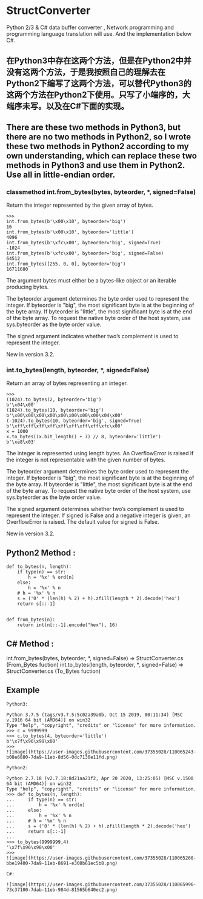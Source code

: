 # StructConverter
Python 2/3 &amp; C# data buffer converter , Network programming and programming language translation will use. And the implementation below C#.
## 在Python3中存在这两个方法，但是在Python2中并没有这两个方法，于是我按照自己的理解去在Python2下编写了这两个方法，可以替代Python3的这两个方法在Python2下使用。只写了小端序的，大端序未写。以及在C#下面的实现。
## There are these two methods in Python3, but there are no two methods in Python2, so I wrote these two methods in Python2 according to my own understanding, which can replace these two methods in Python3 and use them in Python2. Use all in little-endian order.
### classmethod int.from_bytes(bytes, byteorder, *, signed=False)
Return the integer represented by the given array of bytes.
```
>>>
int.from_bytes(b'\x00\x10', byteorder='big')
16
int.from_bytes(b'\x00\x10', byteorder='little')
4096
int.from_bytes(b'\xfc\x00', byteorder='big', signed=True)
-1024
int.from_bytes(b'\xfc\x00', byteorder='big', signed=False)
64512
int.from_bytes([255, 0, 0], byteorder='big')
16711680
```
The argument bytes must either be a bytes-like object or an iterable producing bytes.

The byteorder argument determines the byte order used to represent the integer. If byteorder is "big", the most significant byte is at the beginning of the byte array. If byteorder is "little", the most significant byte is at the end of the byte array. To request the native byte order of the host system, use sys.byteorder as the byte order value.

The signed argument indicates whether two’s complement is used to represent the integer.

New in version 3.2.


### int.to_bytes(length, byteorder, *, signed=False)
Return an array of bytes representing an integer.
```
>>>
(1024).to_bytes(2, byteorder='big')
b'\x04\x00'
(1024).to_bytes(10, byteorder='big')
b'\x00\x00\x00\x00\x00\x00\x00\x00\x04\x00'
(-1024).to_bytes(10, byteorder='big', signed=True)
b'\xff\xff\xff\xff\xff\xff\xff\xff\xfc\x00'
x = 1000
x.to_bytes((x.bit_length() + 7) // 8, byteorder='little')
b'\xe8\x03'
```
The integer is represented using length bytes. An OverflowError is raised if the integer is not representable with the given number of bytes.

The byteorder argument determines the byte order used to represent the integer. If byteorder is "big", the most significant byte is at the beginning of the byte array. If byteorder is "little", the most significant byte is at the end of the byte array. To request the native byte order of the host system, use sys.byteorder as the byte order value.

The signed argument determines whether two’s complement is used to represent the integer. If signed is False and a negative integer is given, an OverflowError is raised. The default value for signed is False.

New in version 3.2.

## Python2 Method :
```
def to_bytes(n, length):
    if type(n) == str:
        h = '%x' % ord(n)
    else:
        h = '%x' % n
    # h = '%x' % n
    s = ('0' * (len(h) % 2) + h).zfill(length * 2).decode('hex')
    return s[::-1]


def from_bytes(n):
    return int(n[::-1].encode("hex"), 16)
```
## C# Method :
int.from_bytes(bytes, byteorder, *, signed=False) => StructConverter.cs (From_Bytes fuction)
int.to_bytes(length, byteorder, *, signed=False) => StructConverter.cs (To_Bytes fuction)
## Example
```
Python3:

Python 3.7.5 (tags/v3.7.5:5c02a39a0b, Oct 15 2019, 00:11:34) [MSC v.1916 64 bit (AMD64)] on win32
Type "help", "copyright", "credits" or "license" for more information.
>>> c = 9999999
>>> c.to_bytes(4, byteorder='little')
b'\x7f\x96\x98\x00'
>>>
![image](https://user-images.githubusercontent.com/37355028/110065243-b08e6880-7da9-11eb-8d56-0dc7130e11fd.png)

Python2:

Python 2.7.18 (v2.7.18:8d21aa21f2, Apr 20 2020, 13:25:05) [MSC v.1500 64 bit (AMD64)] on win32
Type "help", "copyright", "credits" or "license" for more information.
>>> def to_bytes(n, length):
...     if type(n) == str:
...         h = '%x' % ord(n)
...     else:
...         h = '%x' % n
...     # h = '%x' % n
...     s = ('0' * (len(h) % 2) + h).zfill(length * 2).decode('hex')
...     return s[::-1]
...
>>> to_bytes(9999999,4)
'\x7f\x96\x98\x00'
>>>
![image](https://user-images.githubusercontent.com/37355028/110065260-bbe19400-7da9-11eb-8691-e308b61ec5b8.png)

C#:

![image](https://user-images.githubusercontent.com/37355028/110065996-73c37100-7dab-11eb-984d-81565b640ec2.png)





